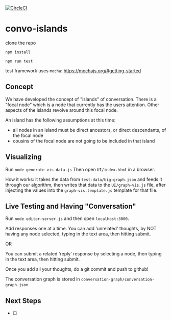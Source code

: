 [![CircleCI](https://circleci.com/gh/Connoropolous/convo-islands.svg?style=svg)](https://circleci.com/gh/Connoropolous/convo-islands)

# convo-islands

clone the repo

`npm install`

`npm run test`

test framework uses `mocha`: https://mochajs.org/#getting-started

## Concept

We have developed the concept of "islands" of conversation. There is a "focal node" which is a node that currently has the users attention.
Other aspects of the islands revolve around this focal node.

An island has the following assumptions at this time:
- all nodes in an island must be direct ancestors, or direct descendants, of the focal node
- cousins of the focal node are not going to be included in that island

## Visualizing

Run `node generate-vis-data.js`
Then open `UI/index.html` in a browser.

How it works: it takes the data from `test-data/big-graph.json` and feeds it through our algorithm, then writes that data to the `UI/graph-vis.js` file, after injecting the values into the `graph-vis.template.js` template for that file.

## Live Testing and Having "Conversation"

Run `node editor-server.js` and then open `localhost:3000`.

Add responses one at a time. You can add 'unrelated' thoughts, by NOT having any node selected, typing in the text area, then hitting submit.

OR

You can submit a related 'reply' response by selecting a node, then typing in the text area, then hitting submit.

Once you add all your thoughts, do a git commit and push to github!

The conversation graph is stored in `conversation-graph/conversation-graph.json`.


## Next Steps
- [ ]
